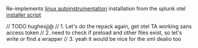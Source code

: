 Re-implements [linux autoinstrumentation](https://docs.splunk.com/observability/en/gdi/opentelemetry/automatic-discovery/linux/linux-backend.html#linux-backend-auto-discovery) installation from the splunk otel [installer script](https://dl.signalfx.com/splunk-otel-collector.sh)


// TODO hughesjj@
// 1. Let's do the repack again, get otel TA working sans access token
// 2. need to check if preload and other files exist, so let's write or find a wrapper
// 3. yeah it would be nice for the xml dealio too

